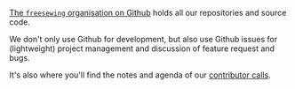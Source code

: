 ---
---

[The `freesewing` organisation on Github](https://github.com/freesewing/)
holds all our repositories and source code.

We don't only use Github for development, but also use Github issues for (lightweight)
project management and discussion of feature request and bugs.

It's also where you'll find the notes and agenda of our [contributor calls](/community/calls/).
